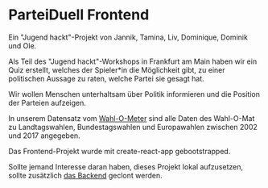 # ParteiDuell Frontend

Ein "Jugend hackt"-Projekt von Jannik, Tamina, Liv, Dominique, Dominik und Ole.

Als Teil des "Jugend hackt"-Workshops in Frankfurt am Main haben wir ein Quiz erstellt, welches der Spieler*in die Möglichkeit gibt, zu einer politischen Aussage zu raten, welche Partei sie gesagt hat.

Wir wollen Menschen unterhaltsam über Politik informieren und die Position der Parteien aufzeigen.

In unserem Datensatz vom [Wahl-O-Meter](www.wahlometer.watch) sind alle Daten des Wahl-O-Mat zu Landtagswahlen, Bundestagswahlen und Europawahlen zwischen 2002 und 2017 angegeben.


Das Frontend-Projekt wurde mit create-react-app gebootstrapped.

Sollte jemand Interesse daran haben, dieses Projekt lokal aufzusetzen, sollte zusätzlich [das Backend](www.github.com/jugendhackt/parteiduell-backend) geclont werden.
